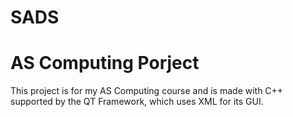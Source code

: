 SADS
====

AS Computing Porject
====

This project is for my AS Computing course and is made with C++ supported by the QT Framework,
which uses XML for its GUI.
